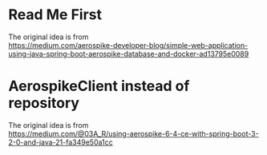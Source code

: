 # Read Me First

The original idea is from  
https://medium.com/aerospike-developer-blog/simple-web-application-using-java-spring-boot-aerospike-database-and-docker-ad13795e0089

# AerospikeClient instead of repository

The original idea is from  
https://medium.com/@03A_R/using-aerospike-6-4-ce-with-spring-boot-3-2-0-and-java-21-fa349e50a1cc